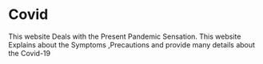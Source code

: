 # Covid
This website Deals with the Present Pandemic Sensation. This website Explains about the Symptoms ,Precautions and provide many details about the Covid-19
